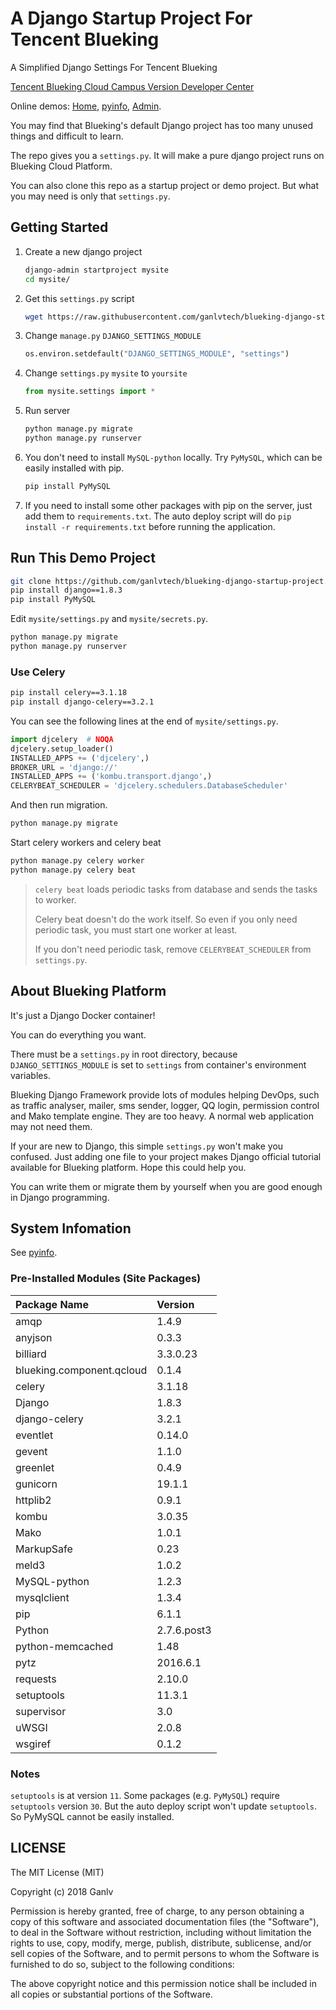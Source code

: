 # A Django Startup Project For Tencent Blueking

A Simplified Django Settings For Tencent Blueking

[Tencent Blueking Cloud Campus Version Developer Center][blueking-campus]

Online demos: [Home], [pyinfo], [Admin].

You may find that Blueking's default Django project has too many unused things and difficult to learn.

The repo gives you a `settings.py`. It will make a pure django project runs on Blueking Cloud Platform.

You can also clone this repo as a startup project or demo project. But what you may need is only that `settings.py`.

## Getting Started

1. Create a new django project

    ```bash
    django-admin startproject mysite
    cd mysite/
    ```

2. Get this `settings.py` script

    ```bash
    wget https://raw.githubusercontent.com/ganlvtech/blueking-django-startup-project/master/settings.py
    ```

3. Change `manage.py` `DJANGO_SETTINGS_MODULE`

    ```python
    os.environ.setdefault("DJANGO_SETTINGS_MODULE", "settings")
    ```

4. Change `settings.py` `mysite` to `yoursite`

    ```python
    from mysite.settings import *
    ```

5. Run server

    ```bash
    python manage.py migrate
    python manage.py runserver
    ```

6. You don't need to install `MySQL-python` locally. Try `PyMySQL`, which can be easily installed with pip.

    ```bash
    pip install PyMySQL
    ```

7. If you need to install some other packages with pip on the server, just add them to `requirements.txt`. The auto deploy script will do `pip install -r requirements.txt` before running the application.

## Run This Demo Project

```bash
git clone https://github.com/ganlvtech/blueking-django-startup-project.git
pip install django==1.8.3
pip install PyMySQL
```

Edit `mysite/settings.py` and `mysite/secrets.py`.

```bash
python manage.py migrate
python manage.py runserver
```

### Use Celery

```bash
pip install celery==3.1.18
pip install django-celery==3.2.1
```

You can see the following lines at the end of `mysite/settings.py`.

```python
import djcelery  # NOQA
djcelery.setup_loader()
INSTALLED_APPS += ('djcelery',)
BROKER_URL = 'django://'
INSTALLED_APPS += ('kombu.transport.django',)
CELERYBEAT_SCHEDULER = 'djcelery.schedulers.DatabaseScheduler'
```

And then run migration.

```bash
python manage.py migrate
```

Start celery workers and celery beat

```bash
python manage.py celery worker
python manage.py celery beat
```

> `celery beat` loads periodic tasks from database and sends the tasks to worker.
>
> Celery beat doesn't do the work itself. So even if you only need periodic task, you must start one worker at least.
>
> If you don't need periodic task, remove `CELERYBEAT_SCHEDULER` from `settings.py`.

## About Blueking Platform

It's just a Django Docker container!

You can do everything you want.

There must be a `settings.py` in root directory, because `DJANGO_SETTINGS_MODULE` is set to `settings` from container's environment variables.

Blueking Django Framework provide lots of modules helping DevOps, such as traffic analyser, mailer, sms sender, logger, QQ login, permission control and Mako template engine. They are too heavy. A normal web application may not need them.

If your are new to Django, this simple `settings.py` won't make you confused. Just adding one file to your project makes Django official tutorial available for Blueking platform. Hope this could help you.

You can write them or migrate them by yourself when you are good enough in Django programming.

## System Infomation

See [pyinfo].

### Pre-Installed Modules (Site Packages)

| Package Name              | Version     |
| :------------------------ | :---------- |
| amqp                      | 1.4.9       |
| anyjson                   | 0.3.3       |
| billiard                  | 3.3.0.23    |
| blueking.component.qcloud | 0.1.4       |
| celery                    | 3.1.18      |
| Django                    | 1.8.3       |
| django-celery             | 3.2.1       |
| eventlet                  | 0.14.0      |
| gevent                    | 1.1.0       |
| greenlet                  | 0.4.9       |
| gunicorn                  | 19.1.1      |
| httplib2                  | 0.9.1       |
| kombu                     | 3.0.35      |
| Mako                      | 1.0.1       |
| MarkupSafe                | 0.23        |
| meld3                     | 1.0.2       |
| MySQL-python              | 1.2.3       |
| mysqlclient               | 1.3.4       |
| pip                       | 6.1.1       |
| Python                    | 2.7.6.post3 |
| python-memcached          | 1.48        |
| pytz                      | 2016.6.1    |
| requests                  | 2.10.0      |
| setuptools                | 11.3.1      |
| supervisor                | 3.0         |
| uWSGI                     | 2.0.8       |
| wsgiref                   | 0.1.2       |

### Notes

`setuptools` is at version `11`. Some packages (e.g. `PyMySQL`) require `setuptools` version `30`. But the auto deploy script won't update `setuptools`. So PyMySQL cannot be easily installed.

## LICENSE

The MIT License (MIT)

Copyright (c) 2018 Ganlv

Permission is hereby granted, free of charge, to any person obtaining a copy
of this software and associated documentation files (the "Software"), to deal
in the Software without restriction, including without limitation the rights
to use, copy, modify, merge, publish, distribute, sublicense, and/or sell
copies of the Software, and to permit persons to whom the Software is
furnished to do so, subject to the following conditions:

The above copyright notice and this permission notice shall be included in
all copies or substantial portions of the Software.

[Home]: https://django.test.qcloudapps.com/
[pyinfo]: https://django.test.qcloudapps.com/pyinfo/
[Admin]: https://django.test.qcloudapps.com/admin/
[blueking-campus]: https://bk.tencent.com/campus/developer-center/apps/
